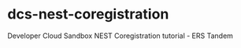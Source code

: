 dcs-nest-coregistration
=======================

Developer Cloud Sandbox NEST Coregistration tutorial - ERS Tandem
